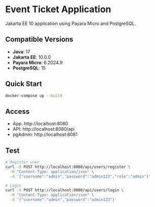 # Event Ticket Application

Jakarta EE 10 application using Payara Micro and PostgreSQL.

## Compatible Versions
- **Java**: 17
- **Jakarta EE**: 10.0.0
- **Payara Micro**: 6.2024.9
- **PostgreSQL**: 15

## Quick Start
```bash
docker-compose up --build
```

## Access
- App: http://localhost:8080
- API: http://localhost:8080/api
- pgAdmin: http://localhost:8081

## Test
```bash
# Register user
curl -X POST http://localhost:8080/api/users/register \
  -H "Content-Type: application/json" \
  -d '{"username":"admin","password":"admin123","role":"admin"}'

# Login
curl -X POST http://localhost:8080/api/users/login \
  -H "Content-Type: application/json" \
  -d '{"username":"admin","password":"admin123"}'
```
